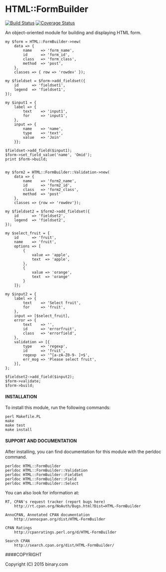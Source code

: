 # HTML::FormBuilder
[![Build Status](https://travis-ci.org/binary-com/perl-HTML-FormBuilder.svg?branch=master)](https://travis-ci.org/binary-com/perl-HTML-FormBuilder)
[![Coverage Status](https://coveralls.io/repos/binary-com/perl-HTML-FormBuilder/badge.png?branch=master)](https://coveralls.io/r/binary-com/perl-HTML-FormBuilder?branch=master)

An object-oriented module for building and displaying HTML form.

```
my $form = HTML::FormBuilder->new(
    data => {
        name    => 'form_name',
        id      => 'form_id',
        class   => 'form_class',
        method  => 'post',
    },
    classes => { row => 'rowdev' });

my $fieldset = $form->add_fieldset({
    id      => 'fieldset1',
    legend  => 'fieldset1',
});

my $input1 = {
    label => {
        text    => 'input1',
        for     => 'input1',
    },
    input => {
        name    => 'name',
        type    => 'text',
        value   => 'Join'
    }};

$fieldset->add_field($input1);
$form->set_field_value('name', 'Omid');
print $form->build;


my $form2 = HTML::FormBuilder::Validation->new(
    data => {
        name    => 'form2_name',
        id      => 'form2_id',
        class   => 'form2_class',
        method  => 'post'
    },
    classes => {row => 'rowdev'});

my $fieldset2 = $form2->add_fieldset({
    id      => 'fieldset2',
    legend  => 'fieldset2',
});

my $select_fruit = {
    id      => 'fruit',
    name    => 'fruit',
    options => [
        {
            value => 'apple',
            text  => 'apple',
        },
        {
            value => 'orange',
            text  => 'orange'
        }
    ]};

my $input2 = {
    label => {
        text    => 'Select fruit',
        for     => 'fruit',
    },
    input => [$select_fruit],
    error => {
        text    => '',
        id      => 'errorfruit',
        class   => 'errorfield',
    },
    validation => [{
        type    => 'regexp',
        id      => 'fruit',
        regexp  => '^[a-zA-Z0-9- ]+$',
        err_msg => 'Please select fruit',
    }],
};

$fieldset2->add_field($input2);
$form->validate;
$form->build;

```

#### INSTALLATION



To install this module, run the following commands:

    perl Makefile.PL
    make
    make test
    make install

#### SUPPORT AND DOCUMENTATION

After installing, you can find documentation for this module with the
perldoc command.

    perldoc HTML::FormBuilder
    perldoc HTML::FormBuilder::Validation
    perldoc HTML::FormBuilder::FieldSet
    perldoc HTML::FormBuilder::Field
    perldoc HTML::FormBuilder::Select

You can also look for information at:

    RT, CPAN's request tracker (report bugs here)
        http://rt.cpan.org/NoAuth/Bugs.html?Dist=HTML-FormBuilder

    AnnoCPAN, Annotated CPAN documentation
        http://annocpan.org/dist/HTML-FormBuilder

    CPAN Ratings
        http://cpanratings.perl.org/d/HTML-FormBuilder

    Search CPAN
        http://search.cpan.org/dist/HTML-FormBuilder/


####COPYRIGHT

Copyright (C) 2015 binary.com

